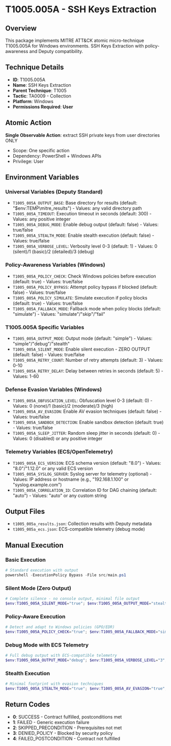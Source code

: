 # T1005.005A - SSH Keys Extraction

## Overview
This package implements MITRE ATT&CK atomic micro-technique T1005.005A for Windows environments. SSH Keys Extraction with policy-awareness and Deputy compatibility.

## Technique Details
- **ID**: T1005.005A
- **Name**: SSH Keys Extraction
- **Parent Technique**: T1005
- **Tactic**: TA0009 - Collection
- **Platform**: Windows
- **Permissions Required**: **User**

## Atomic Action
**Single Observable Action**: extract SSH private keys from user directories ONLY
- Scope: One specific action
- Dependency: PowerShell + Windows APIs
- Privilege: User

## Environment Variables

### Universal Variables (Deputy Standard)
- `T1005_005A_OUTPUT_BASE`: Base directory for results (default: "$env:TEMP\mitre_results") - Values: any valid directory path
- `T1005_005A_TIMEOUT`: Execution timeout in seconds (default: 300) - Values: any positive integer
- `T1005_005A_DEBUG_MODE`: Enable debug output (default: false) - Values: true/false
- `T1005_005A_STEALTH_MODE`: Enable stealth execution (default: false) - Values: true/false
- `T1005_005A_VERBOSE_LEVEL`: Verbosity level 0-3 (default: 1) - Values: 0 (silent)/1 (basic)/2 (detailed)/3 (debug)

### Policy-Awareness Variables (Windows)
- `T1005_005A_POLICY_CHECK`: Check Windows policies before execution (default: true) - Values: true/false
- `T1005_005A_POLICY_BYPASS`: Attempt policy bypass if blocked (default: false) - Values: true/false
- `T1005_005A_POLICY_SIMULATE`: Simulate execution if policy blocks (default: true) - Values: true/false
- `T1005_005A_FALLBACK_MODE`: Fallback mode when policy blocks (default: "simulate") - Values: "simulate"/"skip"/"fail"

### T1005.005A Specific Variables
- `T1005_005A_OUTPUT_MODE`: Output mode (default: "simple") - Values: "simple"/"debug"/"stealth"
- `T1005_005A_SILENT_MODE`: Enable silent execution - ZERO OUTPUT (default: false) - Values: true/false
- `T1005_005A_RETRY_COUNT`: Number of retry attempts (default: 3) - Values: 0-10
- `T1005_005A_RETRY_DELAY`: Delay between retries in seconds (default: 5) - Values: 1-60

### Defense Evasion Variables (Windows)
- `T1005_005A_OBFUSCATION_LEVEL`: Obfuscation level 0-3 (default: 0) - Values: 0 (none)/1 (basic)/2 (moderate)/3 (high)
- `T1005_005A_AV_EVASION`: Enable AV evasion techniques (default: false) - Values: true/false
- `T1005_005A_SANDBOX_DETECTION`: Enable sandbox detection (default: true) - Values: true/false
- `T1005_005A_SLEEP_JITTER`: Random sleep jitter in seconds (default: 0) - Values: 0 (disabled) or any positive integer

### Telemetry Variables (ECS/OpenTelemetry)
- `T1005_005A_ECS_VERSION`: ECS schema version (default: "8.0") - Values: "8.0"/"1.12.0" or any valid ECS version
- `T1005_005A_SYSLOG_SERVER`: Syslog server for telemetry (optional) - Values: IP address or hostname (e.g., "192.168.1.100" or "syslog.example.com")
- `T1005_005A_CORRELATION_ID`: Correlation ID for DAG chaining (default: "auto") - Values: "auto" or any custom string

## Output Files
- `t1005_005a_results.json`: Collection results with Deputy metadata
- `t1005_005a_ecs.json`: ECS-compatible telemetry (debug mode)

## Manual Execution

### Basic Execution
```powershell
# Standard execution with output
powershell -ExecutionPolicy Bypass -File src/main.ps1
```

### Silent Mode (Zero Output)
```powershell
# Complete silence - no console output, minimal file output
$env:T1005_005A_SILENT_MODE="true"; $env:T1005_005A_OUTPUT_MODE="stealth"; powershell -ExecutionPolicy Bypass -File src/main.ps1
```

### Policy-Aware Execution
```powershell
# Detect and adapt to Windows policies (GPO/EDR)
$env:T1005_005A_POLICY_CHECK="true"; $env:T1005_005A_FALLBACK_MODE="simulate"; powershell -ExecutionPolicy Bypass -File src/main.ps1
```

### Debug Mode with ECS Telemetry
```powershell
# Full debug output with ECS-compatible telemetry
$env:T1005_005A_OUTPUT_MODE="debug"; $env:T1005_005A_VERBOSE_LEVEL="3"; $env:T1005_005A_ECS_VERSION="8.0"; powershell -ExecutionPolicy Bypass -File src/main.ps1
```

### Stealth Execution
```powershell
# Minimal footprint with evasion techniques
$env:T1005_005A_STEALTH_MODE="true"; $env:T1005_005A_AV_EVASION="true"; $env:T1005_005A_OBFUSCATION_LEVEL="2"; powershell -ExecutionPolicy Bypass -File src/main.ps1
```

## Return Codes
- **0**: SUCCESS - Contract fulfilled, postconditions met
- **1**: FAILED - Generic execution failure
- **2**: SKIPPED_PRECONDITION - Prerequisites not met
- **3**: DENIED_POLICY - Blocked by security policy
- **4**: FAILED_POSTCONDITION - Contract not fulfilled